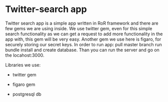 # Twitter-search app

Twitter search app is a simple app written in RoR framework and there are few gems we are using inside. We use twitter gem, even for this simple search functionality as we can get a request to add more functionality in the app with, this gem will be very easy. Another gem we use here is figaro, for securely storing our secret keys. In order to run app: pull master branch run bundle install and create database. Than you can run the server and go on the locahost:3000.

Libraries we use:

* twitter gem

* figaro gem

* postgresql db


